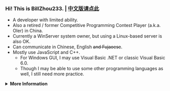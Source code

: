 ### Hi! This is BillZhou233. | [中文版请点此](https://github.com/BillZhou233/BillZhou233/blob/default/README_zh.md)

- A developer with limited ability.
- Also a retired / former Competitive Programming Contest Player (a.k.a. OIer) in China.
- Currently a WinServer system owner, but using a Linux-based server is also OK.
- Can communicate in Chinese, English ~~and Fujaoese~~.
- Mostly use JavaScript and C++.
  - For Windows GUI, I may use Visual Basic .NET or classic Visual Basic 6.0.
  - Though I may be able to use some other programming languages as well, I still need more practice.

<details><summary><b>More Information</b></summary>

- Prefer to use [Visual Studio Code](https://code.visualstudio.com/) in Windows 10.
- Also use WSL1 with VS Code Remote WSL plugin for Linux-based toolchains.
- Could be a little sensitive to text formation such as the usage of space.
- May have to rely on others when writing in English most of the time ~~but mistakes are unavoidable~~.
- Ask me anything in [Discussions](https://github.com/BillZhou233/BillZhou233/discussions) or [Issues](https://github.com/BillZhou233/BillZhou233/issues).
  - Or try mailing to [this#billzhou233.moe](mailto:this@billzhou233.moe) when necessary.
  - I may be slow to respond, but I will go through every comment carefully EXCEPT some offensive contexts.
- BillZhou233 is the CUTEST!!1111

</details>

<!--
**BillZhou233/BillZhou233** is a ✨ _special_ ✨ repository because its `README.md` (this file) appears on your GitHub profile.

Here are some ideas to get you started:

- 🔭 I’m currently working on ...
- 🌱 I’m currently learning ...
- 👯 I’m looking to collaborate on ...
- 🤔 I’m looking for help with ...
- 💬 Ask me about ...
- 📫 How to reach me: ...
- 😄 Pronouns: ...
- ⚡ Fun fact: ...
-->
